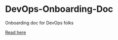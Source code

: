 # DevOps-Onboarding-Doc
Onboarding doc for DevOps folks

[Read here](https://github.com/broadinstitute/DevOps-Onboarding-Doc/blob/master/DevOpsOnboard.md)
